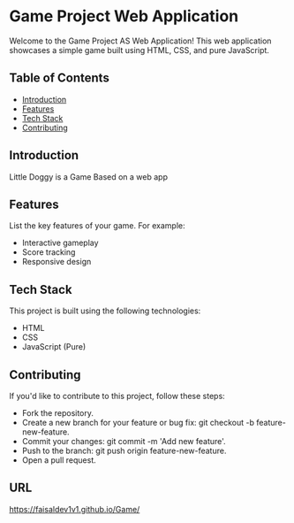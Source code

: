 # Game Project Web Application

Welcome to the Game Project AS Web Application! This web application showcases a simple game built using HTML, CSS, and pure JavaScript.

## Table of Contents

- [Introduction](#introduction)
- [Features](#features)
- [Tech Stack](#tech-stack)
- [Contributing](#contributing)


## Introduction
Little Doggy is a Game Based on a web app 
## Features

List the key features of your game. For example:

- Interactive gameplay
- Score tracking
- Responsive design

## Tech Stack

This project is built using the following technologies:

- HTML
- CSS
- JavaScript (Pure)
## Contributing
If you'd like to contribute to this project, follow these steps:
- Fork the repository.
- Create a new branch for your feature or bug fix: git checkout -b feature-new-feature.
- Commit your changes: git commit -m 'Add new feature'.
- Push to the branch: git push origin feature-new-feature.
- Open a pull request.
## URL

https://faisaldev1v1.github.io/Game/
